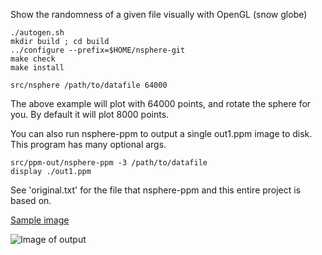 Show the randomness of a given file visually with OpenGL (snow globe)

```console
./autogen.sh
mkdir build ; cd build
../configure --prefix=$HOME/nsphere-git
make check
make install
```

```console
src/nsphere /path/to/datafile 64000
```

The above example will plot with 64000 points, and rotate the sphere for you. By default it will plot 8000 points.

You can also run nsphere-ppm to output a single out1.ppm image to disk. This program has many optional args.

```console
src/ppm-out/nsphere-ppm -3 /path/to/datafile
display ./out1.ppm
```

See 'original.txt' for the file that nsphere-ppm and this entire project is based on.

[Sample image](https://phrasep.com/~lvecsey/software/nsphere/output_nsphere.png)

![Image of output](https://phrasep.com/~lvecsey/software/nsphere/output_nsphere.png)
